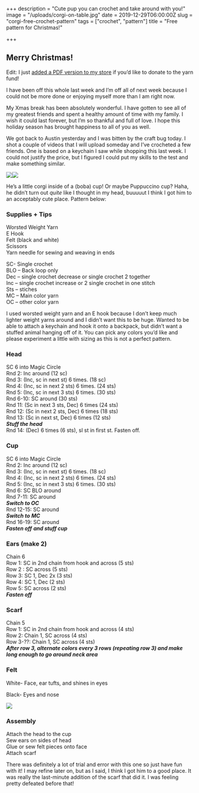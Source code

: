 +++
description = "Cute pup you can crochet and take around with you!"
image = "/uploads/corgi-on-table.jpg"
date = 2019-12-29T06:00:00Z
slug = "corgi-free-crochet-pattern"
tags = ["crochet", "pattern"]
title = "Free pattern for Christmas!"

+++
## Merry Christmas!

Edit: I just [added a PDF version to my store](https://codyscraftcorner.square.site/product/-digital-pattern-only-corgi-puppuccino-crochet-pattern/5?cs=true) if you’d like to donate to the yarn fund!

I have been off this whole last week and I’m off all of next week because I could not be more done or enjoying myself more than I am right now.

My Xmas break has been absolutely wonderful. I have gotten to see all of my greatest friends and spent a healthy amount of time with my family. I wish it could last forever, but I’m so thankful and full of love. I hope this holiday season has brought happiness to all of you as well.

We got back to Austin yesterday and I was bitten by the craft bug today. I shot a couple of videos that I will upload someday and I’ve crocheted a few friends. One is based on a keychain I saw while shopping this last week. I could not justify the price, but I figured I could put my skills to the test and make something similar.

![](/uploads/holding-corgi.jpg)![](/uploads/close-up-corgi.jpg)

He’s a little corgi inside of a (boba) cup! Or maybe Puppuccino cup? Haha, he didn’t turn out _quite_ like I thought in my head, buuuuut I think I got him to an acceptably cute place. Pattern below:

### Supplies + Tips

Worsted Weight Yarn  
E Hook  
Felt (black and white)  
Scissors  
Yarn needle for sewing and weaving in ends

SC- Single crochet  
BLO – Back loop only  
Dec – single crochet decrease or single crochet 2 together  
Inc – single crochet increase or 2 single crochet in one stitch  
Sts – stiches  
MC – Main color yarn  
OC – other color yarn

I used worsted weight yarn and an E hook because I don’t keep much lighter weight yarns around and I didn’t want this to be huge. Wanted to be able to attach a keychain and hook it onto a backpack, but didn’t want a stuffed animal hanging off of it. You can pick any colors you’d like and please experiment a little with sizing as this is not a perfect pattern.

### Head

SC 6 into Magic Circle  
Rnd 2: Inc around (12 sc)  
Rnd 3: (Inc, sc in next st) 6 times. (18 sc)  
Rnd 4: (Inc, sc in next 2 sts) 6 times. (24 sts)  
Rnd 5: (Inc, sc in next 3 sts) 6 times. (30 sts)  
Rnd 6-10: SC around (30 sts)  
Rnd 11: (Sc in next 3 sts, Dec) 6 times (24 sts)  
Rnd 12: (Sc in next 2 sts, Dec) 6 times (18 sts)  
Rnd 13: (Sc in next st, Dec) 6 times (12 sts)  
**_Stuff the head_**  
Rnd 14: (Dec) 6 times (6 sts), sl st in first st. Fasten off.

### Cup

SC 6 into Magic Circle  
Rnd 2: Inc around (12 sc)  
Rnd 3: (Inc, sc in next st) 6 times. (18 sc)  
Rnd 4: (Inc, sc in next 2 sts) 6 times. (24 sts)  
Rnd 5: (Inc, sc in next 3 sts) 6 times. (30 sts)  
Rnd 6: SC BLO around  
Rnd 7-11: SC around  
**_Switch to OC_**  
Rnd 12-15: SC around  
**_Switch to_** **_MC_**  
Rnd 16-19: SC around  
**_Fasten off_** **_and stuff cup_**

### Ears (make 2)

Chain 6  
Row 1: SC in 2nd chain from hook and across (5 sts)  
Row 2 : SC across (5 sts)  
Row 3: SC 1, Dec 2x (3 sts)  
Row 4: SC 1, Dec (2 sts)  
Row 5: SC across (2 sts)  
**_Fasten off_**

### Scarf

Chain 5  
Row 1: SC in 2nd chain from hook and across (4 sts)  
Row 2: Chain 1, SC across (4 sts)  
Row 3-??: Chain 1, SC across (4 sts)  
**_After row 3, alternate colors every 3 rows (repeating row 3) and make long enough to go around neck area_**

### Felt

White- Face, ear tufts, and shines in eyes

Black- Eyes and nose

![](/uploads/felt.jpg)

### Assembly

Attach the head to the cup  
Sew ears on sides of head  
Glue or sew felt pieces onto face  
Attach scarf

There was definitely a lot of trial and error with this one so just have fun with it! I may refine later on, but as I said, I think I got him to a good place. It was really the last-minute addition of the scarf that did it. I was feeling pretty defeated before that!